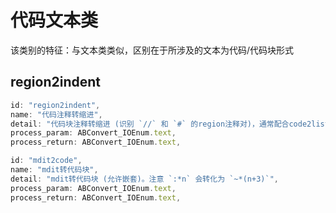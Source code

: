 # 代码文本类

该类别的特征：与文本类类似，区别在于所涉及的文本为代码/代码块形式

## region2indent

```js
id: "region2indent",
name: "代码注释转缩进",
detail: "代码块注释转缩进 (识别 `//` 和 `#` 的region注释对)，通常配合code2list使用。默认补充两缩进",
process_param: ABConvert_IOEnum.text,
process_return: ABConvert_IOEnum.text,
```

```js
id: "mdit2code",
name: "mdit转代码块",
detail: "mdit转代码块 (允许嵌套)。注意 `:*n` 会转化为 `~*(n+3)`",
process_param: ABConvert_IOEnum.text,
process_return: ABConvert_IOEnum.text,
```
